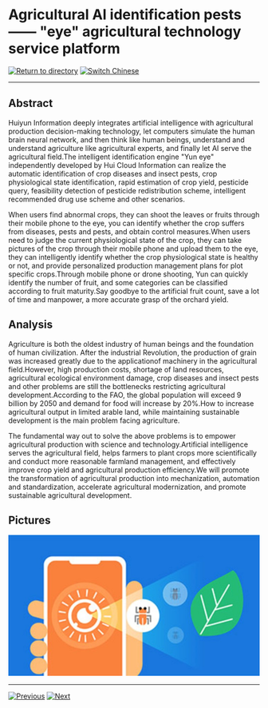 # Agricultural AI identification pests —— "eye" agricultural technology service platform

[![Return to directory](http://img.shields.io/badge/Click-Back-875A7B.svg?style=flat&colorA=8F8F8F)](/)
[![Switch Chinese](http://img.shields.io/badge/Switch-Chinese-875A7B.svg?style=flat&colorA=8F8F8F)](https://doc.shanghaiopen.org.cn/case/2/1.html)

----------

## Abstract

Huiyun Information deeply integrates artificial intelligence with agricultural production decision-making technology, let computers simulate the human brain neural network, and then think like human beings, understand and understand agriculture like agricultural experts, and finally let AI serve the agricultural field.The intelligent identification engine "Yun eye" independently developed by Hui Cloud Information can realize the automatic identification of crop diseases and insect pests, crop physiological state identification, rapid estimation of crop yield, pesticide query, feasibility detection of pesticide redistribution scheme, intelligent recommended drug use scheme and other scenarios.

When users find abnormal crops, they can shoot the leaves or fruits through their mobile phone to the eye, you can identify whether the crop suffers from diseases, pests and pests, and obtain control measures.When users need to judge the current physiological state of the crop, they can take pictures of the crop through their mobile phone and upload them to the eye, they can intelligently identify whether the crop physiological state is healthy or not, and provide personalized production management plans for plot specific crops.Through mobile phone or drone shooting, Yun can quickly identify the number of fruit, and some categories can be classified according to fruit maturity.Say goodbye to the artificial fruit count, save a lot of time and manpower, a more accurate grasp of the orchard yield.



## Analysis

Agriculture is both the oldest industry of human beings and the foundation of human civilization. After the industrial Revolution, the production of grain was increased greatly due to the applicationof machinery in the agricultural field.However, high production costs, shortage of land resources, agricultural ecological environment damage, crop diseases and insect pests and other problems are still the bottlenecks restricting agricultural development.According to the FAO, the global population will exceed 9 billion by 2050 and demand for food will increase by 20%.How to increase agricultural output in limited arable land, while maintaining sustainable development is the main problem facing agriculture.

The fundamental way out to solve the above problems is to empower agricultural production with science and technology.Artificial intelligence serves the agricultural field, helps farmers to plant crops more scientifically and conduct more reasonable farmland management, and effectively improve crop yield and agricultural production efficiency.We will promote the transformation of agricultural production into mechanization, automation and standardization, accelerate agricultural modernization, and promote sustainable agricultural development.


## Pictures

![图片](1.1.jpg)




----------
 [![Previous](http://img.shields.io/badge/View-Previous-875A7B.svg?style=flat&colorA=8F8F8F)](https://doc.shanghaiopen.org.cn/case/1/en_2.html)
 [![Next](http://img.shields.io/badge/View-Next-875A7B.svg?style=flat&colorA=8F8F8F)](https://doc.shanghaiopen.org.cn/case/2/en_2.html)

